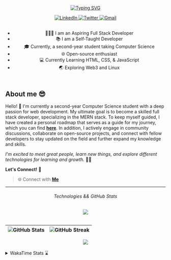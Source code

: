 
<header align="left">
  
[![Typing SVG](https://readme-typing-svg.demolab.com?font=poppins&weight=900&size=32&duration=4000&pause=800&color=FDFDFD&vCenter=true&width=800&lines=Welcome+to+my+GitHub+profile!+%F0%9F%91%8B;Let's+Connect!+%F0%9F%A4%9D)](https://git.io/typing-svg)
    
<section>
    <a href="https://www.linkedin.com/in/jfmartinz/">
    <img src="https://img.shields.io/badge/let's%20connect-LinkedIn-4d4f73?style=for-the-badge&amp;logo=linkedin&amp;logoColor=2677c8" alt="LinkedIn">
  </a>
  <a href="https://twitter.com/jfmartinz">
    <img src="https://img.shields.io/badge/follow%20Me-Twitter-4d4f73?style=for-the-badge&amp;logo=twitter&amp;logoColor=1d9bf0" alt="Twitter">
  </a>
  <a href="mailto:se.josephmartin@gmail.com">
    <img src="https://img.shields.io/badge/let's%20talk-gmail-4d4f73?style=for-the-badge&amp;logo=gmail&amp;logoColor=ea4335" alt="Gmail">
  </a>
</section><br>


- 🧑🏻‍💻 I am an Aspiring Full Stack Developer
- 📚 I am a Self-Taught Developer
- 🎓 Currently, a second-year student taking Computer Science 
- 🌐 Open-source enthusiast   
- 💻 Currently Learning HTML, CSS, & JavaScript
- 🌏 Exploring Web3 and Linux
</header>


  

<section align="left">

## About me 😎

Hello! 👋 I'm currently a second-year Computer Science student with a deep passion for web development. My ultimate goal is to become a skilled full stack developer, specializing in the MERN stack. To keep myself guided, I have created a personal roadmap that serves as a guide for my journey, which you can find [**here**](https://github.com/jfmartinz/mern-stack). In addition, I actively engage in community discussions, collaborate on open-source projects, and connect with fellow developers to stay updated on the field and further expand my knowledge and skills.

*I'm excited to meet great people, learn new things, and explore different technologies for learning and growth.* 🚀💫

**Let's Connect!** 🙌

> 🌐 Connect with  [**Me**](https://linkfree.io/jfmartinz) 
</section>

---

<section align="center">
  
  ###### Technologies && GitHub Stats 
  
  <a href="https://skillicons.dev">
    <img src="https://skillicons.dev/icons?i=mongodb,expressjs,nodejs,react,html,css,tailwind,javascript,git,githubactions,md,linux" />
  </a><br><br>


| ![GitHub Stats](https://github-readme-stats.vercel.app/api?username=jfmartinz&show_icons=true&theme=tokyonight&hide_border=true&include_all_commits=false&count_private=false) | ![GitHub Streak](https://github-readme-streak-stats.herokuapp.com/?user=jfmartinz&theme=tokyonight&hide_border=true) |
| --- | --- | 


<!-- Visit https://committers.top/ to learn more about this -->

<a href="https://committers.top/philippines_public#jfmartinz">
          <img src="https://img.shields.io/static/v1?label=Most active GitHub users in PH&labelColor=4d4f73&message=➦&color=38bdae&style=for-the-badge&logo=github&logoColor=fffff"/>
</a>

</section>

<br>

<!-- To generate your own WakaTimem in your README profile.
Visit this repo: https://github.com/anmol098/waka-readme-stats -->
<details>
  
 <summary>  WakaTime Stats ⌛ </summary><br>
   
<!--START_SECTION:jfmartinz-->
![Code Time](http://img.shields.io/badge/Code%20Time-90%20hrs%2025%20mins-blue)

**I'm an Early 🐤** 

```text
🌞 Morning                118 commits         █████░░░░░░░░░░░░░░░░░░░░   18.47 % 
🌆 Daytime                203 commits         ████████░░░░░░░░░░░░░░░░░   31.77 % 
🌃 Evening                287 commits         ███████████░░░░░░░░░░░░░░   44.91 % 
🌙 Night                  31 commits          █░░░░░░░░░░░░░░░░░░░░░░░░   04.85 % 
```
📅 **I'm Most Productive on Thursday** 

```text
Monday                   91 commits          ████░░░░░░░░░░░░░░░░░░░░░   14.24 % 
Tuesday                  73 commits          ███░░░░░░░░░░░░░░░░░░░░░░   11.42 % 
Wednesday                93 commits          ████░░░░░░░░░░░░░░░░░░░░░   14.55 % 
Thursday                 121 commits         █████░░░░░░░░░░░░░░░░░░░░   18.94 % 
Friday                   95 commits          ████░░░░░░░░░░░░░░░░░░░░░   14.87 % 
Saturday                 89 commits          ███░░░░░░░░░░░░░░░░░░░░░░   13.93 % 
Sunday                   77 commits          ███░░░░░░░░░░░░░░░░░░░░░░   12.05 % 
```


📊 **This Week I Spent My Time On** 

```text
💬 Programming Languages: 
Markdown                 9 hrs 39 mins       ████████████████░░░░░░░░░   62.13 % 
JavaScript               5 hrs 39 mins       █████████░░░░░░░░░░░░░░░░   36.37 % 
Other                    13 mins             ░░░░░░░░░░░░░░░░░░░░░░░░░   01.50 % 

💻 Operating System: 
Windows                  15 hrs 32 mins      █████████████████████████   100.00 % 
```


<!--END_SECTION:jfmartinz-->
</details>

